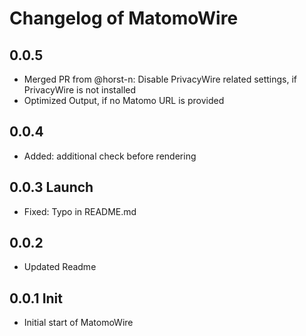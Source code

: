 # Changelog of MatomoWire

## 0.0.5
- Merged PR from @horst-n: Disable PrivacyWire related settings, if PrivacyWire is not installed
- Optimized Output, if no Matomo URL is provided

## 0.0.4
- Added: additional check before rendering 

## 0.0.3 Launch
- Fixed: Typo in README.md

## 0.0.2
- Updated Readme

## 0.0.1 Init
- Initial start of MatomoWire